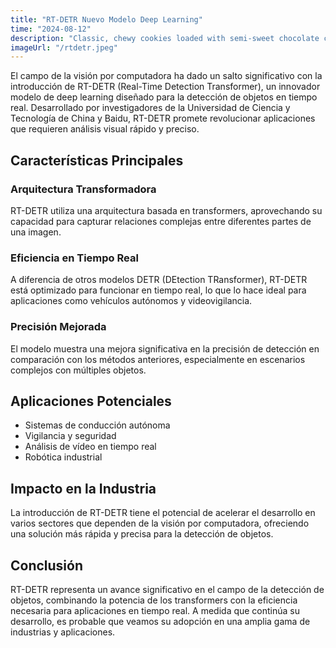 ```yaml
---
title: "RT-DETR Nuevo Modelo Deep Learning"
time: "2024-08-12"
description: "Classic, chewy cookies loaded with semi-sweet chocolate chips, perfect for dunking in milk."
imageUrl: "/rtdetr.jpeg"
---
```


El campo de la visión por computadora ha dado un salto significativo con la introducción de RT-DETR (Real-Time Detection Transformer), un innovador modelo de deep learning diseñado para la detección de objetos en tiempo real. Desarrollado por investigadores de la Universidad de Ciencia y Tecnología de China y Baidu, RT-DETR promete revolucionar aplicaciones que requieren análisis visual rápido y preciso.

## Características Principales

### Arquitectura Transformadora

RT-DETR utiliza una arquitectura basada en transformers, aprovechando su capacidad para capturar relaciones complejas entre diferentes partes de una imagen.

### Eficiencia en Tiempo Real

A diferencia de otros modelos DETR (DEtection TRansformer), RT-DETR está optimizado para funcionar en tiempo real, lo que lo hace ideal para aplicaciones como vehículos autónomos y videovigilancia.

### Precisión Mejorada

El modelo muestra una mejora significativa en la precisión de detección en comparación con los métodos anteriores, especialmente en escenarios complejos con múltiples objetos.

## Aplicaciones Potenciales

- Sistemas de conducción autónoma
- Vigilancia y seguridad
- Análisis de vídeo en tiempo real
- Robótica industrial

## Impacto en la Industria

La introducción de RT-DETR tiene el potencial de acelerar el desarrollo en varios sectores que dependen de la visión por computadora, ofreciendo una solución más rápida y precisa para la detección de objetos.

## Conclusión

RT-DETR representa un avance significativo en el campo de la detección de objetos, combinando la potencia de los transformers con la eficiencia necesaria para aplicaciones en tiempo real. A medida que continúa su desarrollo, es probable que veamos su adopción en una amplia gama de industrias y aplicaciones.
